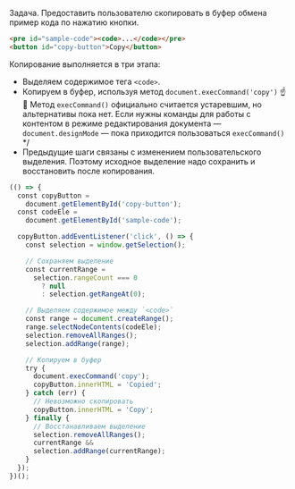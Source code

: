 Задача. Предоставить пользователю скопировать в буфер обмена пример кода по нажатию кнопки.

```html
<pre id="sample-code"><code>...</code></pre>
<button id="copy-button">Copy</button>
```

Копирование выполняется в три этапа:

- Выделяем содержимое тега `<code>`.
- Копируем в буфер, используя метод `document.execCommand('copy')`
  ☝️🧐 Метод `execCommand()` официально считается устаревшим, но альтернативы пока нет. Если нужны команды для работы с контентом в режиме редактирования документа — `document.designMode` — пока приходится пользоваться `execCommand()` */
- Предыдущие шаги связаны с изменением пользовательского выделения. Поэтому исходное выделение надо сохранить и восстановить после копирования.

```js
(() => {
  const copyButton =
    document.getElementById('copy-button');
  const codeEle =
    document.getElementById('sample-code');

  copyButton.addEventListener('click', () => {
    const selection = window.getSelection();

    // Сохраняем выделение
    const currentRange =
      selection.rangeCount === 0
        ? null
        : selection.getRangeAt(0);

    // Выделяем содержимое между `<code>`
    const range = document.createRange();
    range.selectNodeContents(codeEle);
    selection.removeAllRanges();
    selection.addRange(range);

    // Копируем в буфер
    try {
      document.execCommand('copy');
      copyButton.innerHTML = 'Copied';
    } catch (err) {
      // Невозможно скопировать
      copyButton.innerHTML = 'Copy';
    } finally {
      // Восстанавливаем выделение
      selection.removeAllRanges();
      currentRange &&
      selection.addRange(currentRange);
    }
  });
})();
```
